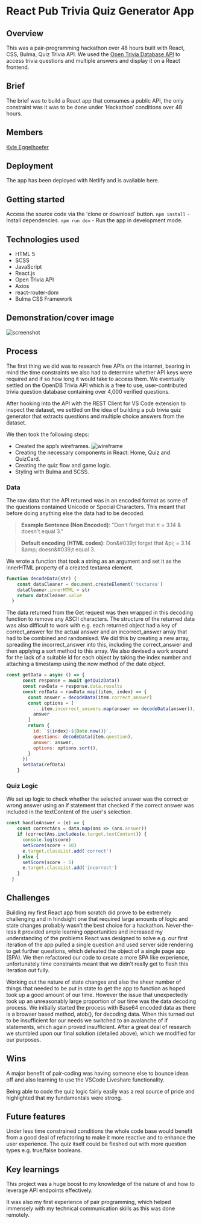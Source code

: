 # React Pub Trivia Quiz Generator App

## Overview

This was a pair-programming hackathon over 48 hours built with React, CSS, Bulma, Quiz Trivia API. We used the [Open Trivia Database API](https://opentdb.com/api_config.php) to access trivia questions and multiple answers and display it on a React frontend.

## Brief

The brief was to build a React app that consumes a public API, the only constraint was it was to be done under ‘Hackathon’ conditions over 48 hours.

## Members

[Kyle Eggelhoefer](https://github.com/kyle-egg)

## Deployment

The app has been deployed with Netlify and is available here.

## Getting started

Access the source code via the 'clone or download' button.
`npm install` - Install dependencies.
`npm run dev` - Run the app in development mode.

## Technologies used
- HTML 5
- SCSS
- JavaScript
- React.js
- Open Trivia API
- Axios
- react-router-dom
- Bulma CSS Framework

## Demonstration/cover image
![screenshot](assets/Screenshot.png)

## Process
The first thing we did was to research free APIs on the internet, bearing in mind the time constraints we also had to determine whether API keys were required and if so how long it would take to access them. We eventually settled on the OpenDB Trivia API which is a free to use, user-contributed trivia question database containing over 4,000 verified questions. 

After hooking into the API with the REST Client for VS Code extension to inspect the dataset, we settled on the idea of building a pub trivia quiz generator that extracts questions and multiple choice answers from the dataset.

We then took the following steps:

- Created the app’s wireframes. 
![wireframe](assets/WireFrame2.jpg)
- Creating the necessary components in React: Home, Quiz and QuizCard.
- Creating the quiz flow and game logic.
- Styling with Bulma and SCSS.

### Data
The raw data that the API returned was in an encoded format as some of the questions contained Unicode or Special Characters. This meant that before doing anything else the data had to be decoded. 

> **Example Sentence (Non Encoded)**: "Don't forget that π = 3.14 & doesn't equal 3."

> **Default encoding (HTML codes)**: Don&‌#039;t forget that &‌pi; = 3.14 &‌amp; doesn&‌#039;t equal 3.

We wrote a function that took a string as an argument and set it as the innerHTML property of a created textarea element. 

```javascript
function decodeData(str) {
    const dataCleaner = document.createElement('textarea')
    dataCleaner.innerHTML = str
    return dataCleaner.value
  }
```
The data returned from the Get request was then wrapped in this decoding function to remove any ASCII characters. The structure of the returned data was also difficult to work with e.g. each returned object had a key of correct_answer for the actual answer and an incorrect_answer array that had to be combined and randomised. We did this by creating a new array, spreading the incorrect_answer into this, including the correct_answer and then applying a sort method to this array. We also devised a work around for the lack of a suitable id for each object by taking the index number and attaching a timestamp using the now method of the date object.

```javascript
const getData = async () => {
      const response = await getQuizData() 
      const rawData = response.data.results
      const refData = rawData.map((item, index) => {
        const answer = decodeData(item.correct_answer)
        const options = [ 
          ...item.incorrect_answers.map(answer => decodeData(answer)), 
          answer
        ]
        return {
          id: `${index}-${Date.now()}`,
          questions: decodeData(item.question),
          answer: answer,
          options: options.sort(),
        }
      })
      setData(refData)
    }
```

### Quiz Logic
We set up logic to check whether the selected answer was the correct or wrong answer using an if statement that checked if the correct answer was included in the textContent of the user's selection. 

```javascript
const handleAnswer = (e) => {
    const correctAns = data.map(ans => (ans.answer))
    if (correctAns.includes(e.target.textContent)) {
      console.log(score)
      setScore(score + 10)
      e.target.classList.add('correct')
    } else {
      setScore(score - 5)
      e.target.classList.add('incorrect')
    }
  }
```

## Challenges
Building my first React app from scratch did prove to be extremely challenging and in hindsight one that required large amounts of logic and state changes probably wasn’t the best choice for a hackathon. Never-the-less it provided ample learning opportunities and increased my understanding of the problems React was designed to solve e.g. our first iteration of the app pulled a single question and used server side rendering to get further questions, which defeated the object of a single page app (SPA). We then refactored our code to create a more SPA like experience, unfortunately time constraints meant that we didn’t really get to flesh this iteration out fully.

Working out the nature of state changes and also the sheer number of things that needed to be put in state to get the app to function as hoped took up a good amount of our time. However the issue that unexpectedly took up an unreasonably large proportion of our time was the data decoding process. We initially started the process with Base64 encoded data as there is a browser based method, atob(), for decoding data. When this turned out to be insufficient for our needs we switched to an avalanche of if statements, which again proved insufficient. After a great deal of research we stumbled upon our final solution (detailed above), which we modified for our purposes.

## Wins
A major benefit of pair-coding was having someone else to bounce ideas off and also learning to use the VSCode Liveshare functionality.

Being able to code the quiz logic fairly easily was a real source of pride and highlighted that my fundamentals were strong.
 
## Future features
Under less time constrained conditions the whole code base would benefit from a good deal of refactoring to make it more reactive and to enhance the user experience. The quiz itself could be fleshed out with more question types e.g. true/false booleans.

## Key learnings
This project was a huge boost to my knowledge of the nature of and how to leverage API endpoints effectively. 

It was also my first experience of pair programming, which helped immensely with my technical communication skills as this was done remotely.

